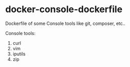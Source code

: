 # docker-console-dockerfile
Dockerfile of some Console tools like git, composer, etc..

Console tools:

1. curl
2. vim 
3. iputils 
4. zip